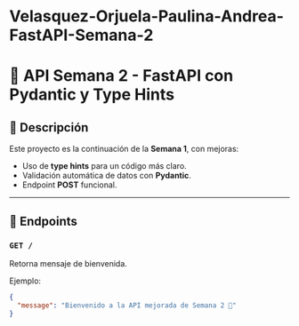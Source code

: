 # Velasquez-Orjuela-Paulina-Andrea-FastAPI-Semana-2

# 📌 API Semana 2 - FastAPI con Pydantic y Type Hints

## 🚀 Descripción
Este proyecto es la continuación de la **Semana 1**, con mejoras:
- Uso de **type hints** para un código más claro.
- Validación automática de datos con **Pydantic**.
- Endpoint **POST** funcional.

---

## 📂 Endpoints

### `GET /`
Retorna mensaje de bienvenida.

Ejemplo:
```json
{
  "message": "Bienvenido a la API mejorada de Semana 2 🚀"
}
